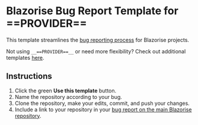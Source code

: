 # Blazorise Bug Report Template for __==PROVIDER==__

This template streamlines the [bug reporting process](https://github.com/Megabit/Blazorise/issues/new?template=bug_report.yaml) for Blazorise projects.

Not using `__==PROVIDER==__` or need more flexibility? Check out additional templates [here](https://github.com/Blazorise/BugReportTemplate).

## Instructions

1. Click the green **Use this template** button.
2. Name the repository according to your bug.
3. Clone the repository, make your edits, commit, and push your changes.
4. Include a link to your repository in your [bug report on the main Blazorise repository](https://github.com/Megabit/Blazorise/issues/new?template=bug_report.yaml).

